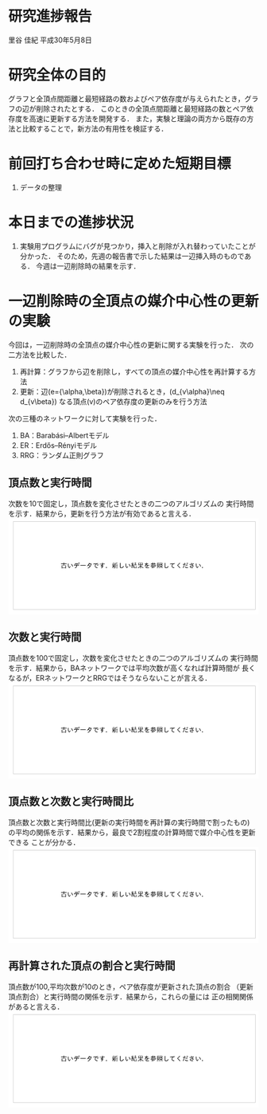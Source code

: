 研究進捗報告
================
里谷 佳紀
平成30年5月8日







# 研究全体の目的

グラフと全頂点間距離と最短経路の数およびペア依存度が与えられたとき，グラフの辺が削除されたとする．
このときの全頂点間距離と最短経路の数とペア依存度を高速に更新する方法を開発する．
また，実験と理論の両方から既存の方法と比較することで，新方法の有用性を検証する．

# 前回打ち合わせ時に定めた短期目標

1.  データの整理

# 本日までの進捗状況

1.  実験用プログラムにバグが見つかり，挿入と削除が入れ替わっていたことが分かった．
    そのため，先週の報告書で示した結果は一辺挿入時のものである．
    今週は一辺削除時の結果を示す．

# 一辺削除時の全頂点の媒介中心性の更新の実験

今回は，一辺削除時の全頂点の媒介中心性の更新に関する実験を行った． 次の二方法を比較した．

1.  再計算：グラフから辺を削除し，すべての頂点の媒介中心性を再計算する方法
2.  更新：辺\(e=\{\alpha,\beta\}\)が削除されるとき，\(d_{v\alpha}\neq d_{v\beta}\)
    なる頂点\(v\)のペア依存度の更新のみを行う方法

次の三種のネットワークに対して実験を行った．

1.  BA：Barabási–Albertモデル
2.  ER：Erdős–Rényiモデル
3.  RRG：ランダム正則グラフ

## 頂点数と実行時間

次数を10で固定し，頂点数を変化させたときの二つのアルゴリズムの 実行時間を示す．結果から，更新を行う方法が有効であると言える．
<img src="week03_files/figure-gfm/fig1-1.png" style="display: block; margin: auto;" />

## 次数と実行時間

頂点数を100で固定し，次数を変化させたときの二つのアルゴリズムの 実行時間を示す．結果から，BAネットワークでは平均次数が高くなれば計算時間が
長くなるが，ERネットワークとRRGではそうならないことが言える．
<img src="week03_files/figure-gfm/fig2-1.png" style="display: block; margin: auto;" />

## 頂点数と次数と実行時間比

頂点数と次数と実行時間比(更新の実行時間を再計算の実行時間で割ったもの)
の平均の関係を示す．結果から，最良で2割程度の計算時間で媒介中心性を更新できる
ことが分かる．
<img src="week03_files/figure-gfm/fig3-1.png" style="display: block; margin: auto;" />

## 再計算された頂点の割合と実行時間

頂点数が100,平均次数が10のとき，ペア依存度が更新された頂点の割合 （更新頂点割合）と実行時間の関係を示す．結果から，これらの量には
正の相関関係があると言える．
<img src="week03_files/figure-gfm/fig4-1.png" style="display: block; margin: auto;" />

